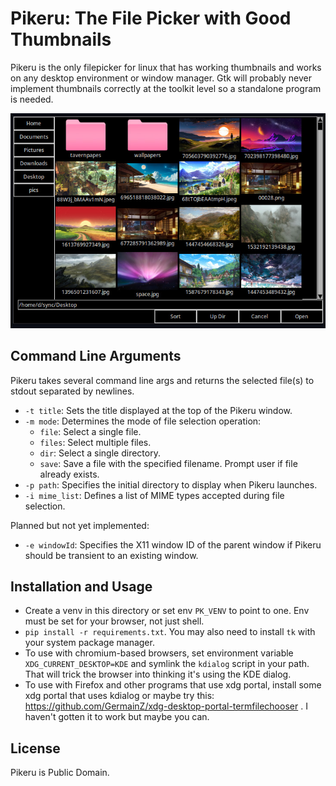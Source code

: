  # Pikeru: The File Picker with Good Thumbnails

Pikeru is the only filepicker for linux that has working thumbnails and works on any desktop environment or window manager. Gtk will probably never implement thumbnails correctly at the toolkit level so a standalone program is needed.

![screenshot](screenshot.jpg)

## Command Line Arguments
Pikeru takes several command line args and returns the selected file(s) to stdout separated by newlines.

- `-t title`: Sets the title displayed at the top of the Pikeru window.
- `-m mode`: Determines the mode of file selection operation:
  - `file`: Select a single file.
  - `files`: Select multiple files.
  - `dir`: Select a single directory.
  - `save`: Save a file with the specified filename. Prompt user if file already exists.
- `-p path`: Specifies the initial directory to display when Pikeru launches.
- `-i mime_list`: Defines a list of MIME types accepted during file selection.

Planned but not yet implemented:
- `-e windowId`: Specifies the X11 window ID of the parent window if Pikeru should be transient to an existing window.

## Installation and Usage

* Create a venv in this directory or set env `PK_VENV` to point to one. Env must be set for your browser, not just shell.
* `pip install -r requirements.txt`. You may also need to install `tk` with your system package manager.
* To use with chromium-based browsers, set environment variable `XDG_CURRENT_DESKTOP=KDE` and symlink the `kdialog` script in your path. That will trick the browser into thinking it's using the KDE dialog.
* To use with Firefox and other programs that use xdg portal, install some xdg portal that uses kdialog or maybe try this: https://github.com/GermainZ/xdg-desktop-portal-termfilechooser . I haven't gotten it to work but maybe you can.

## License
Pikeru is Public Domain.
